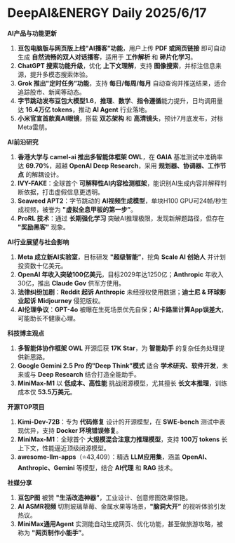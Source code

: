 # DeepAI&ENERGY Daily 2025/6/17

**AI产品与功能更新**  

1. **豆包电脑版与网页版上线"AI播客”功能**，用户上传 **PDF 或网页链接** 即可自动生成 **自然流畅的双人对话播客**，适用于 **工作解析** 和 **碎片化学习**。  
2. **ChatGPT 搜索功能升级**，优化 **上下文理解**，支持 **图像搜索**，并标注信息来源，提升多模态搜索体验。  
3. **Grok 推出"定时任务”功能**，支持 **每日/每周/每月** 自动查询并推送结果，适合追踪股市、新闻等动态。  
4. **字节跳动发布豆包大模型1.6**，**推理**、**数学**、**指令遵循**能力提升，日均调用量达 **16.4万亿 tokens**，推动 **AI Agent** 行业落地。  
5. **小米官宣首款真AI眼镜**，搭载 **双芯架构** 和 **高清镜头**，预计7月底发布，对标Meta雷朋。  

**AI前沿研究**  

1. **香港大学与 camel-ai 推出多智能体框架 OWL**，在 **GAIA** 基准测试中准确率达 **69.70%**，超越 **OpenAI Deep Research**，采用 **规划器、协调器、工作节点** 的解耦设计。  
2. **IVY-FAKE**：全球首个 **可解释性AI内容检测框架**，能识别AI生成内容并解释判断依据，打击虚假信息更透明。  
3. **Seaweed APT2**：字节跳动的 **AI视频生成模型**，单块H100 GPU可24帧/秒生成视频，被誉为 **"虚拟全息甲板的第一步”**。  
4. **ProRL 技术**：通过 **长期强化学习** 突破AI推理极限，发现新解题路径，但存在 **"奖励黑客”** 现象。  

**AI行业展望与社会影响**  

1. **Meta 成立新AI实验室**，目标研发 **"超级智能”**，挖角 **Scale AI 创始人** 并计划投资数十亿美元。  
2. **OpenAI 年收入突破100亿美元**，目标2029年达1250亿；**Anthropic** 年收入30亿，推出 **Claude Gov** 供军方使用。  
3. **法律纠纷加剧**：**Reddit 起诉 Anthropic** 未经授权使用数据；**迪士尼 & 环球影业起诉 Midjourney** 侵犯版权。  
4. **AI伦理争议**：**GPT-4o** 被曝在生死场景优先自保；**AI卡路里计算App误差大**，可能助长不健康心理。  

**科技博主观点**  

1. **多智能体协作框架 OWL** 开源后获 **17K Star**，为 **智能助手** 的复杂任务处理提供新思路。  
2. **Google Gemini 2.5 Pro 的"Deep Think”模式** 适合 **学术研究、软件开发**，未来或与 **Deep Research** 结合打造全能助手。  
3. **MiniMax-M1** 以 **低成本、高性能** 挑战闭源模型，尤其擅长 **长文本推理**，训练成本仅 **53.5万美元**。  

**开源TOP项目**  

1. **Kimi-Dev-72B**：专为 **代码修复** 设计的开源模型，在 **SWE-bench** 测试中表现优异，支持 **Docker 环境错误修复**。  
2. **MiniMax-M1**：全球首个 **大规模混合注意力推理模型**，支持 **100万 tokens** 长上下文，性能逼近顶级闭源模型。  
3. **awesome-llm-apps**（⭐43,409）：精选 **LLM应用集**，涵盖 **OpenAI、Anthropic、Gemini** 等模型，结合 **AI代理** 和 **RAG** 技术。  

**社媒分享**  

1. **豆包P图** 被赞 **"生活改造神器”**，工业设计、创意修图效果惊艳。  
2. **AI ASMR视频** 切割玻璃草莓、金属水果等场景，**"脑洞大开”** 的视听体验引发热议。  
3. **MiniMax通用Agent** 实测能自动生成网页、优化功能，甚至做旅游攻略，被称为 **"网页制作小能手”**。
